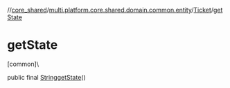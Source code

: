 //[core_shared](../../../index.md)/[multi.platform.core.shared.domain.common.entity](../index.md)/[Ticket](index.md)/[getState](get-state.md)

# getState

[common]\

public final [String](https://developer.android.com/reference/kotlin/java/lang/String.html)[getState](get-state.md)()
